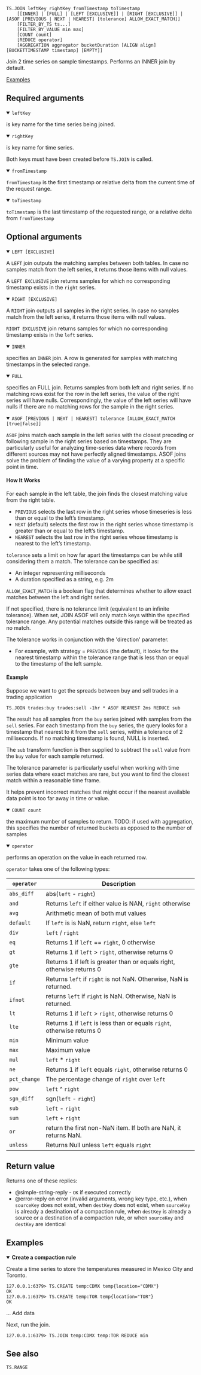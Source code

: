 ```
TS.JOIN leftKey rightKey fromTimestamp toTimestamp
    [[INNER] | [FULL] | [LEFT [EXCLUSIVE]] | [RIGHT [EXCLUSIVE]] | [ASOF [PREVIOUS | NEXT | NEAREST] [tolerance] ALLOW_EXACT_MATCH]]
    [FILTER_BY_TS ts...]
    [FILTER_BY_VALUE min max]
    [COUNT count]
    [REDUCE operator]
    [AGGREGATION aggregator bucketDuration [ALIGN align] [BUCKETTIMESTAMP timestamp] [EMPTY]]
```

Join 2 time series on sample timestamps. Performs an INNER join by default.

[Examples](#examples)

## Required arguments

<details open><summary><code>leftKey</code></summary>

is key name for the time series being joined.
</details>

<details open><summary><code>rightKey</code></summary> 

is key name for time series.
</details>

Both keys must have been created before `TS.JOIN` is called.

<details open><summary><code>fromTimestamp</code></summary>

`fromTimestamp` is the first timestamp or relative delta from the current time of the request range.

</details>

<details open><summary><code>toTimestamp</code></summary>

`toTimestamp` is the last timestamp of the requested range, or a relative delta from `fromTimestamp`
 
</details>



## Optional arguments

<details open><summary><code>LEFT [EXCLUSIVE]</code></summary>

A `LEFT` join outputs the matching samples between both tables. In case no samples match from the left series, it returns 
those items with null values.

A `LEFT EXCLUSIVE` join returns samples for which no corresponding timestamp exists in the `right` series.

</details>

<details open><summary><code>RIGHT [EXCLUSIVE]</code></summary>

A `RIGHT` join outputs all samples in the right series. In case no samples match from the left series, it returns
those items with null values.

`RIGHT EXCLUSIVE` join returns samples for which no corresponding timestamp exists in the `left` series.

</details>

<details open><summary><code>INNER</code></summary>

specifies an `INNER` join. A row is generated for samples with matching timestamps in the selected range.

</details>

<details open><summary><code>FULL</code></summary>

specifies an FULL join. Returns samples from both left and right series. If no matching rows exist for the row in the left 
series, the value of the right series will have nulls. Correspondingly, the value of the left series will have nulls if 
there are no matching rows for the sample in the right series.

</details>

<details open><summary><code>ASOF [PREVIOUS | NEXT | NEAREST] tolerance [ALLOW_EXACT_MATCH [true|false]]</code></summary>

`ASOF` joins match each sample in the left series with the closest preceding or following sample in the right series based on 
timestamps. They are particularly useful for analyzing time-series data where records from different sources may not have 
perfectly aligned timestamps. ASOF joins solve the problem of finding the value of a varying property at a specific point in time.

#### How It Works
For each sample in the left table, the join finds the closest matching value from the right table.
- `PREVIOUS` selects the last row in the right series whose timeseries is less than or equal to the left’s timestamp.
- `NEXT` (default) selects the first row in the right series whose timestamp is greater than or equal to the left’s timestamp.
- `NEAREST` selects the last row in the right series whose timestamp is nearest to the left’s timestamp.

`tolerance` sets a limit on how far apart the timestamps can be while still considering them a match. 
The tolerance can be specified as:
 - An integer representing milliseconds
 - A duration specified as a string, e.g. 2m

`ALLOW_EXACT_MATCH` is a boolean flag that determines whether to allow exact matches between the left and right series.


If not specified, there is no tolerance limit (equivalent to an infinite tolerance). When set, JOIN ASOF will only match 
keys within the specified tolerance range. Any potential matches outside this range will be treated as no match.

The tolerance works in conjunction with the 'direction' parameter. 
 - For example, with strategy = `PREVIOUS` (the default), it looks for the nearest timestamp within the tolerance range that is less 
 than or equal to the timestamp of the left sample.


#### Example
Suppose we want to get the spreads between buy and sell trades in a trading application

```
TS.JOIN trades:buy trades:sell -1hr * ASOF NEAREST 2ms REDUCE sub
```

The result has all samples from the `buy` series joined with samples from the `sell` series. For each timestamp from the 
`buy` series, the query looks for a timestamp that nearest to it from the `sell` series, within a tolerance of
2 milliseconds. If no matching timestamp is found, NULL is inserted.

The `sub` transform function is then supplied to subtract the `sell` value from the `buy` value for each sample returned.

The tolerance parameter is particularly useful when working with time series data where exact matches are rare, but you 
want to find the closest match within a reasonable time frame. 

It helps prevent incorrect matches that might occur if the nearest available data point is too far away in time or value.

</details>

<details open><summary><code>COUNT count</code></summary>

the maximum number of samples to return. 
TODO: if used with aggregation, this specifies the number of returned buckets as opposed to the number of samples

</details>

<details open><summary><code>operator</code></summary> 

performs an operation on the value in each returned row.

 `operator` takes one of the following types:

  | `operator`   | Description                                                             |
  |--------------|-------------------------------------------------------------------------| 
  | `abs_diff`   | abs(`left` - `right`)                                                   |
  | `and`        | Returns `left` if either value is NAN, `right` otherwise                |
  | `avg`        | Arithmetic mean of both mut values                                      |
  | `default`    | If `left` is is NaN, return `right`, else `left`                        | 
  | `div`        | `left` / `right`                                                        |
  | `eq`         | Returns 1 if `left` == `right`, 0 otherwise                             |
  | `gt`         | Returns 1 if `left` > `right`, otherwise returns 0                      |
  | `gte`        | Returns 1 if left is greater than or equals right, otherwise returns 0  |
  | `if`         | Returns `left` if `right` is not NaN. Otherwise, NaN is returned.       |
  | `ifnot`      | returns `left` if `right` is NaN. Otherwise, NaN is returned.           |
  | `lt`         | Returns 1 if `left` > `right`, otherwise returns 0                      |
  | `lte`        | Returns 1 if `left` is less than or equals `right`, otherwise returns 0 |
  | `min`        | Minimum value                                                           |
  | `max`        | Maximum value                                                           | 
  | `mul`        | `left` * `right`                                                        |
  | `ne`         | Returns 1 if `left` equals `right`, otherwise returns 0                 |
  | `pct_change` | The percentage change of `right` over `left`                            |
  | `pow`        | `left` ^ `right`                                                        |
  | `sgn_diff`   | sgn(`left` - `right`)                                                   |
  | `sub`        | `left` - `right`                                                        |
  | `sum`        | `left` + `right`                                                        |
  | `or`         | return the first non-NaN item. If both are NaN, it returns NaN.         |
  | `unless`     | Returns Null unless `left` equals `right`                               |

</details>

## Return value

Returns one of these replies:

- @simple-string-reply - `OK` if executed correctly
- @error-reply on error (invalid arguments, wrong key type, etc.), when `sourceKey` does not exist, when `destKey` does not exist, when `sourceKey` is already a destination of a compaction rule, when `destKey` is already a source or a destination of a compaction rule, or when `sourceKey` and `destKey` are identical

## Examples

<details open>
<summary><b>Create a compaction rule</b></summary>

Create a time series to store the temperatures measured in Mexico City and Toronto.

```
127.0.0.1:6379> TS.CREATE temp:CDMX temp{location="CDMX"}
OK
127.0.0.1:6379> TS.CREATE temp:TOR temp{location="TOR"}
OK
```

... Add data


Next, run the join.

```
127.0.0.1:6379> TS.JOIN temp:CDMX temp:TOR REDUCE min 
```

</details>

## See also

`TS.RANGE`
